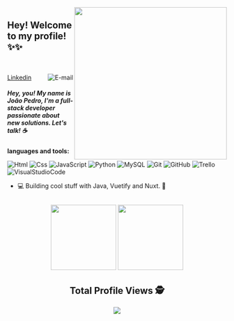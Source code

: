 <img align="right" src="https://www.mobinius.com/wp-content/uploads/2020/04/Reactjs-banner-img.png" width="350"/>

## Hey! Welcome to my profile!✨✨

<br/>

<a href="https://www.linkedin.com/in/joão-pedro-ávila-83a10a225/">Linkedin</a>
<a href="mailto:avilassp@gmail.com">
<img align="right" alt="E-mail" src="https://img.shields.io/badge/-How%20to%20reach%20me-red"/>
</a>

##### Hey, you! My name is João Pedro, I'm a full-stack developer passionate about new solutions. Let's talk! ☕


**languages and tools:**  



![Html](https://img.shields.io/badge/Html-E44C30?style=for-the-badge&logo=Html&logoColor=white)
![Css](https://img.shields.io/badge/Css-%2300f.svg?style=for-the-badge&logo=Css&logoColor=white)
![JavaScript](https://img.shields.io/badge/javascript-%23323330.svg?style=for-the-badge&logo=javascript&logoColor=%23F7DF1E)
![Python](https://img.shields.io/badge/python-3670A0?style=for-the-badge&logo=python&logoColor=ffdd54)
![MySQL](https://img.shields.io/badge/mysql-%2300f.svg?style=for-the-badge&logo=mysql&logoColor=white)
![Git](https://img.shields.io/badge/GIT-E44C30?style=for-the-badge&logo=git&logoColor=white)
![GitHub](https://img.shields.io/badge/GitHub-100000?style=for-the-badge&logo=github&logoColor=white)
![Trello](https://img.shields.io/badge/Trello-%23026AA7.svg?style=for-the-badge&logo=Trello&logoColor=white) 
![VisualStudioCode](https://img.shields.io/badge/Visual_Studio_Code-0078D4?style=for-the-badge&logo=visual%20studio%20code&logoColor=white) 


- 💻 Building cool stuff with Java, Vuetify and Nuxt. 🚀
##
<div align="center">
<img height="150em" src="https://github-readme-stats.vercel.app/api?username=avilajp&show_icons=true&theme=radical&include_all_commits=true&count_private=false&hide_border=true"/> 
<img height="150em" src="https://github-readme-stats.vercel.app/api/top-langs/?username=avilajp&layout=compact&langs_count=7&theme=radical&hide_border=true"/> 
 
 <p align="center"> 
  
  ## Total Profile Views :detective: <br>
 <p align="center"> 
   <img alingn="center" src="https://profile-counter.glitch.me/avilajp/count.svg" />
 </p>

</p>


<!--
**avilajp/avilajp** is a ✨ _special_ ✨ repository because its `README.md` (this file) appears on your GitHub profile.

Here are some ideas to get you started:

- 🔭 I’m currently working on ...
- 🌱 I’m currently learning ...
- 👯 I’m looking to collaborate on ...
- 🤔 I’m looking for help with ...
- 💬 Ask me about ...
- 📫 How to reach me: ...
- 😄 Pronouns: ...
- ⚡ Fun fact: ...
-->
